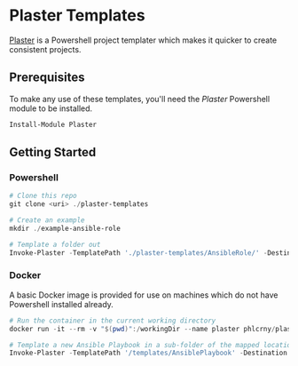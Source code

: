 # Plaster Templates

[Plaster](https://github.com/PowerShell/Plaster) is a Powershell project templater which makes it quicker to create consistent projects.

## Prerequisites

To make any use of these templates, you'll need the _Plaster_ Powershell module to be installed.

```Powershell
Install-Module Plaster
```

## Getting Started

### Powershell

```Powershell
# Clone this repo
git clone <uri> ./plaster-templates

# Create an example
mkdir ./example-ansible-role

# Template a folder out
Invoke-Plaster -TemplatePath './plaster-templates/AnsibleRole/' -DestinationPath './example-ansible-role'
```

### Docker

A basic Docker image is provided for use on machines which do not have Powershell installed already.

```Powershell
# Run the container in the current working directory
docker run -it --rm -v "$(pwd)":/workingDir --name plaster phlcrny/plaster

# Template a new Ansible Playbook in a sub-folder of the mapped location
Invoke-Plaster -TemplatePath '/templates/AnsiblePlaybook' -Destination '/workingDir/NewPlaybook' -Name NewPlaybook
```
